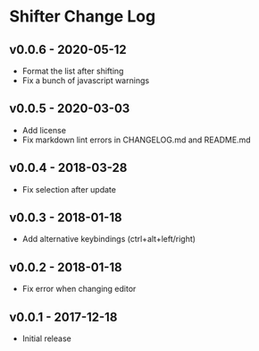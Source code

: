 # Shifter Change Log

## v0.0.6 - 2020-05-12

- Format the list after shifting
- Fix a bunch of javascript warnings

## v0.0.5 - 2020-03-03

- Add license
- Fix markdown lint errors in CHANGELOG.md and README.md

## v0.0.4 - 2018-03-28

- Fix selection after update

## v0.0.3 - 2018-01-18

- Add alternative keybindings (ctrl+alt+left/right)

## v0.0.2 - 2018-01-18

- Fix error when changing editor

## v0.0.1 - 2017-12-18

- Initial release
